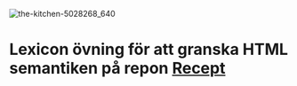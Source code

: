 ![the-kitchen-5028268_640](https://github.com/user-attachments/assets/cd3937cc-30aa-492c-a238-6f16929d5815)
#
#
#
# Lexicon övning för att granska HTML semantiken på repon [Recept](https://github.com/fdrcbrbr/Recept)
